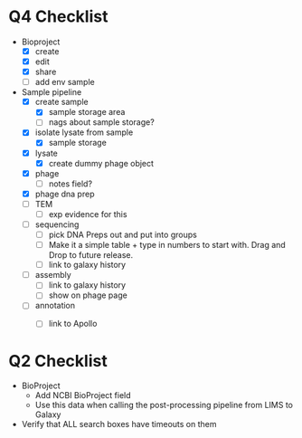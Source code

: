 # Q4 Checklist
- Bioproject
	- [x] create
	- [x] edit
	- [x] share
	- [ ] add env sample
- Sample pipeline
	- [x] create sample
		- [x] sample storage area
		- [ ] nags about sample storage?
	- [x] isolate lysate from sample
		- [x] sample storage
	- [x] lysate
		- [x] create dummy phage object
	- [x] phage
		- [ ] notes field?
	- [x] phage dna prep
	- [ ] TEM
		- [ ] exp evidence for this
	- [ ] sequencing
		- [ ] pick DNA Preps out and put into groups
		- [ ] Make it a simple table + type in numbers to start with. Drag and Drop to future release.
		- [ ] link to galaxy history
	- [ ] assembly
		- [ ] link to galaxy history
		- [ ] show on phage page
	- [ ] annotation
		- [ ] link to Apollo


# Q2 Checklist

- BioProject
	- Add NCBI BioProject field
	- Use this data when calling the post-processing pipeline from LIMS to Galaxy
- Verify that ALL search boxes have timeouts on them
